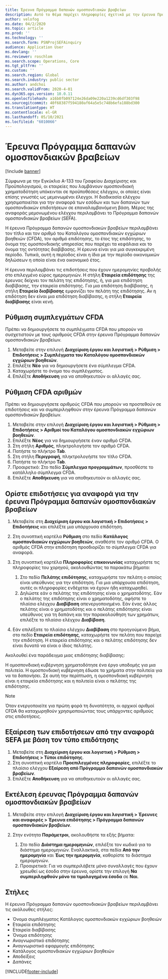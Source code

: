 ```yaml
---
title: Έρευνα Πρόγραμμα δαπανών ομοσπονδιακών βραβείων
description: Αυτό το θέμα παρέχει πληροφορίες σχετικά με την έρευνα Πρόγραμμα δαπανών ομοσπονδιακών βραβείων.
author: velofog
ms.date: 04/2/2020
ms.topic: article
ms.prod: ''
ms.technology: ''
ms.search.form: PSNProjSEFAinquiry
audience: Application User
ms.devlang: ''
ms.reviewer: roschlom
ms.search.scope: Operations, Core
ms.tgt_pltfrm: ''
ms.custom: ''
ms.search.region: Global
ms.search.industry: public sector
ms.author: andchoi
ms.search.validFrom: 2020-4-01
ms.dyn365.ops.version: 10.0.11
ms.openlocfilehash: a16b0fb097124e26da09e220a1239cd6df303f98
ms.sourcegitcommit: 40f68387f594180af64a5e5c748b6efa188bd300
ms.translationtype: HT
ms.contentlocale: el-GR
ms.lasthandoff: 05/10/2021
ms.locfileid: "6010066"
---
```

# <a name="schedule-of-expenditures-of-federal-awards-inquiry"></a>Έρευνα Πρόγραμμα δαπανών ομοσπονδιακών βραβείων

[!include [banner](../includes/banner.md)]

Σύμφωνα με την Εγκύκλιο Α-133 του Γραφείου Διαχείρισης και Προϋπολογισμού, οι εταιρείες που λαμβάνουν ομοσπονδιακή χρηματοδότηση υπόκεινται σε προϋποθέσεις ελέγχου, οι οποίες είναι επίσης γνωστές ως μεμονωμένοι έλεγχοι. Η διαδικασία ελέγχου χρησιμοποιείται για την αναφορά των εσόδων και των δαπανών των ομοσπονδιακών επιδοτήσεων σε επαναλαμβανόμενη βάση. Μέρος της αναφοράς μεμονωμένου ελέγχου περιλαμβάνει το Πρόγραμμα δαπανών ομοσπονδιακών βραβείων (SEFA).

Η έρευνα Πρόγραμμα δαπανών ομοσπονδιακών βραβείων περιλαμβάνει τον τίτλο και τον αριθμό του Καταλόγου ομοσπονδιακών εγχώριων βοηθειών (CFDA), τον αριθμό επιδότησης, το έτος της επιδότησης, το όνομα της ομοσπονδιακής υπηρεσίας που παρέχει τα κεφάλαια και το όνομα της οντότητας διαβίβασης. Η έρευνα είναι για μια συγκεκριμένη περίοδο. Τυπικά, αυτή η περίοδος είναι η ίδια με την περίοδο οικονομικών δηλώσεων η οποία είναι ένα οικονομικό έτος.

Η έρευνα περιλαμβάνει τις επιδοτήσεις που έχουν ημερομηνίες προβολής στο επιλεγμένο εύρος ημερομηνιών. Η στήλη **Εταιρεία επιδότησης** της έρευνας δείχνει τον πελάτη της επιδότησης, ή, για μια επιδότηση διαβίβασης, την εταιρεία επιδότησης. Για μια επιδότηση διαβίβασης, η στήλη **Εταιρεία διαβίβασης** εμφανίζει τον πελάτη της επιδότησης. Αν η επιδότηση δεν είναι μια επιδότηση διαβίβασης, η στήλη **Εταιρεία διαβίβασης** είναι κενή.

## <a name="set-up-the-cfda-clusters"></a>Ρύθμιση συμπλεγμάτων CFDA

Πρέπει να δημιουργήσετε τα συμπλέγματα CFDA που μπορούν να συσχετιστούν με τους αριθμούς CFDA στην έρευνα Πρόγραμμα δαπανών ομοσπονδιακών βραβείων.

1. Μεταβείτε στην επιλογή **Διαχείριση έργου και λογιστική \> Ρύθμιση \> Επιδοτήσεις \> Συμπλέγματα του Καταλόγου ομοσπονδιακών εγχώριων βοηθειών**.
2. Επιλέξτε **Νέο** για να δημιουργήσετε ένα σύμπλεγμα CFDA.
3. Καταχωρήστε το όνομα του συμπλέγματος.
4. Επιλέξτε **Αποθήκευση** για να αποθηκευτούν οι αλλαγές σας.

## <a name="set-up-cfda-numbers"></a>Ρύθμιση CFDA αριθμών

Πρέπει να δημιουργήσετε αριθμούς CFDA που μπορούν να προστεθούν σε επιδοτήσεις και να συμπεριληφθούν στην έρευνα Πρόγραμμα δαπανών ομοσπονδιακών βραβείων.

1. Μεταβείτε στην επιλογή **Διαχείριση έργου και λογιστική \> Ρύθμιση \> Επιδοτήσεις \> Αριθμοί του Καταλόγου ομοσπονδιακών εγχώριων βοηθειών**.
2. Επιλέξτε **Νέος** για να δημιουργήσετε έναν αριθμό CFDA.
3. Στη στήλη **Αριθμός**, πληκτρολογήστε τον αριθμό CFDA.
4. Πατήστε το πλήκτρο **Tab**.
5. Στη στήλη **Περιγραφή**, πληκτρολογήστε τον τίτλο CFDA.
6. Πατήστε το πλήκτρο **Tab**.
7. Προαιρετικό: Στο πεδίο **Σύμπλεγμα προγραμμάτων**, προσθέστε το κατάλληλο σύμπλεγμα CFDA.
8. Επιλέξτε **Αποθήκευση** για να αποθηκευτούν οι αλλαγές σας.

## <a name="set-up-grants-to-report-for-the-schedule-of-expenditures-of-federal-awards-inquiry"></a>Ορίστε επιδοτήσεις για αναφορά για την έρευνα Πρόγραμμα δαπανών ομοσπονδιακών βραβείων

1. Μεταβείτε στη **Διαχείριση έργου και λογιστική \> Επιδοτήσεις \> Επιδοτήσεις** και επιλέξτε μια υπάρχουσα επιδότηση.
2. Στη συνοπτική καρτέλα **Ρύθμιση** στο πεδίο **Κατάλογος ομοσπονδιακών εγχώριων βοηθειών**, αναθέστε τον αριθμό CFDA. Ο αριθμός CFDA στην επιδότηση προσδιορίζει το σύμπλεγμα CFDA για αναφορά.
3. Στη συνοπτική καρτέλα **Πληροφορίες επικοινωνίας** καταχωρήστε τις πληροφορίες του χορηγού, ακολουθώντας τα παρακάτω βήματα:

    1. Στο πεδίο **Πελάτης επιδότησης**, καταχωρήστε τον πελάτη ο οποίος είναι υπεύθυνος για την επιδότηση. Για μια υπάρχουσα επιδότηση, αυτές οι πληροφορίες ενδέχεται να έχουν ήδη καταχωρηθεί.
    2. Δηλώστε εάν ο πελάτης της επιδότησης είναι ο χρηματοδότης. Εάν ο πελάτης της επιδότησης είναι ο χρηματοδότης, αφήστε το πλαίσιο ελέγχου **Διαβίβαση** απενεργοποιημένο. Εάν ένας άλλος πελάτης είναι ο χρηματοδότης και ο πελάτης επιδότησης είναι υπεύθυνος για τη δαπάνη και την παρακολούθηση των χρημάτων, επιλέξτε το πλαίσιο ελέγχου **Διαβίβαση**.

4. Εάν επιλέξατε το πλαίσιο ελέγχου **Διαβίβαση** στο προηγούμενο βήμα, στο πεδίο **Εταιρεία επιδότησης**, καταχωρήστε τον πελάτη που παρείχε την επιδότηση. Η εταιρεία επιδότησης και ο πελάτης επιδότησης δεν είναι δυνατό να είναι ο ίδιος πελάτης.

Ακολουθεί ένα παράδειγμα μιας επιδότησης διαβίβασης:

Η ομοσπονδιακή κυβέρνηση χρηματοδότησε ένα έργο υποδομής για μια πολιτεία. Η ομοσπονδιακή κυβέρνηση έδωσε τα χρήματα στην πολιτεία για να τα δαπανήσει. Σε αυτή την περίπτωση, η ομοσπονδιακή κυβέρνηση είναι η εταιρεία επιδότησης και η πολιτεία είναι ο πελάτης της επιδότησης.

> [!NOTE] 
> Όταν ενεργοποιείτε για πρώτη φορά τη δυνατότητα, οι αρχικοί αριθμοί CFDA θα καταχωρηθούν χρησιμοποιώντας τους υπάρχοντες αριθμούς στις επιδοτήσεις.

## <a name="exclude-grants-from-sefa-reporting-based-on-the-grant-type"></a>Εξαίρεση των επιδοτήσεων από την αναφορά SEFA με βάση τον τύπο επιδότησης

1. Μεταβείτε στη **Διαχείριση έργου και λογιστική \> Ρύθμιση \> Επιδοτήσεις \> Τύποι επιδότησης**.
2. Στη συνοπτική καρτέλα **Προεπιλεγμένες πληροφορίες**, επιλέξτε το πλαίσιο ελέγχου **Εξαίρεση από Πρόγραμμα δαπανών ομοσπονδιακών βραβείων**.
3. Επιλέξτε **Αποθήκευση** για να αποθηκευτούν οι αλλαγές σας.

## <a name="run-the-schedule-of-expenditures-of-federal-awards-inquiry"></a>Εκτέλεση έρευνας Πρόγραμμα δαπανών ομοσπονδιακών βραβείων

1. Μεταβείτε στην επιλογή **Διαχείριση έργου και λογιστική \> Έρευνες και αναφορές \> Έρευνα επιδότησης \> Πρόγραμμα δαπανών ομοσπονδιακών βραβείων**.
2. Στην ενότητα **Παράμετροι**, ακολουθήστε τα εξής βήματα:

    1. Στο πεδίο **Διάστημα ημερομηνιών**, επιλέξτε τον κωδικό για το διάστημα ημερομηνιών. Εναλλακτικά, στα πεδία **Από την ημερομηνία** και **Έως την ημερομηνία**, καθορίστε το διάστημα ημερομηνιών.
    2. Προαιρετικά: Για να συμπεριλάβετε μόνο συναλλαγές που έχουν χρεωθεί ως έσοδα στην έρευνα, ορίστε την επιλογή **Να συμπεριληφθούν μόνο τα τιμολογημένα έσοδα** σε **Ναι**.

## <a name="columns"></a>Στήλες

Η έρευνα Πρόγραμμα δαπανών ομοσπονδιακών βραβείων περιλαμβάνει τις ακόλουθες στήλες:

- Όνομα συμπλέγματος Κατάλογος ομοσπονδιακών εγχώριων βοηθειών
- Εταιρεία επιδότησης
- Εταιρεία διαβίβασης
- Όνομα επιδότησης
- Αναγνωριστικό επιδότησης
- Αναγνωριστικό εφαρμογής επιδότησης
- Κατάλογος ομοσπονδιακών εγχώριων βοηθειών
- Αποδείξεις
- Δαπάνες


[!INCLUDE[footer-include](../includes/footer-banner.md)]
